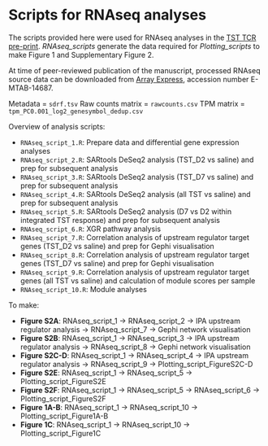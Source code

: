 # Scripts for RNAseq analyses

The scripts provided here were used for RNAseq analyses in the [TST TCR pre-print](https://www.biorxiv.org/content/10.1101/2025.04.12.648537v1). _RNAseq_scripts_ generate the data required for _Plotting_scripts_ to make Figure 1 and Supplementary Figure 2. 

At time of peer-reviewed publication of the manuscript, processed RNAseq source data can be downloaded from [Array Express](https://www.ebi.ac.uk/arrayexpress), accession number E-MTAB-14687.
 
Metadata = `sdrf.tsv`
Raw counts matrix = `rawcounts.csv`
TPM matrix = `tpm_PC0.001_log2_genesymbol_dedup.csv`

Overview of analysis scripts:
* `RNAseq_script_1.R`: Prepare data and differential gene expression analyses
* `RNAseq_script_2.R`: SARtools DeSeq2 analysis (TST_D2 vs saline) and prep for subsequent analysis
* `RNAseq_script_3.R`: SARtools DeSeq2 analysis (TST_D7 vs saline) and prep for subsequent analysis
* `RNAseq_script_4.R`: SARtools DeSeq2 analysis (all TST vs saline) and prep for subsequent analysis
* `RNAseq_script_5.R`: SARtools DeSeq2 analysis (D7 vs D2 within integrated TST response) and prep for subsequent analysis
* `RNAseq_script_6.R`: XGR pathway analysis
* `RNAseq_script_7.R`: Correlation analysis of upstream regulator target genes (TST_D2 vs saline) and prep for Gephi visualisation
* `RNAseq_script_8.R`: Correlation analysis of upstream regulator target genes (TST_D7 vs saline) and prep for Gephi visualisation
* `RNAseq_script_9.R`: Correlation analysis of upstream regulator target genes (all TST vs saline) and calculation of module scores per sample
* `RNAseq_script_10.R`: Module analyses

To make:
* **Figure S2A**: RNAseq_script_1 &rarr; RNAseq_script_2 &rarr; IPA upstream regulator analysis &rarr; RNAseq_script_7 &rarr; Gephi network visualisation
* **Figure S2B**: RNAseq_script_1 &rarr; RNAseq_script_3 &rarr; IPA upstream regulator analysis &rarr; RNAseq_script_8 &rarr; Gephi network visualisation
* **Figure S2C-D**: RNAseq_script_1 &rarr; RNAseq_script_4 &rarr; IPA upstream regulator analysis &rarr; RNAseq_script_9 &rarr; Plotting_script_FigureS2C-D
* **Figure S2E**: RNAseq_script_1 &rarr; RNAseq_script_5 &rarr; Plotting_script_FigureS2E
* **Figure S2F**: RNAseq_script_1 &rarr; RNAseq_script_5 &rarr; RNAseq_script_6 &rarr; Plotting_script_FigureS2F
* **Figure 1A-B**: RNAseq_script_1 &rarr; RNAseq_script_10 &rarr; Plotting_script_Figure1A-B
* **Figure 1C**: RNAseq_script_1 &rarr; RNAseq_script_10 &rarr; Plotting_script_Figure1C